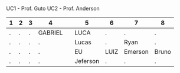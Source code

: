 UC1 - Prof. Guto
UC2 - Prof. Anderson


| 1 | 2 | 3 | 4 |  | 5 | 6 | 7 | 8 |
| --- | --- | --- | --- | --- | --- | --- | --- | --- |
| . | . | . | GABRIEL |  | LUCA | . | . | . |
| . | . | . | . |  | Lucas | . | Ryan | . |
| . | . | . | . |  | EU | LUIZ | Emerson | Bruno |
| . | . | . | . |  | Jeferson | . | . | . |


